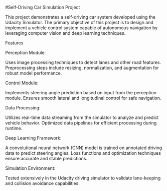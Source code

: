 #Self-Driving Car Simulation Project

This project demonstrates a self-driving car system developed using the Udacity Simulator. The primary objective of this project is to design and implement a vehicle control system capable of autonomous navigation by leveraging computer vision and deep learning techniques.

Features

Perception Module:

Uses image processing techniques to detect lanes and other road features.
Preprocessing steps include resizing, normalization, and augmentation for robust model performance.

Control Module:

Implements steering angle prediction based on input from the perception module.
Ensures smooth lateral and longitudinal control for safe navigation.

Data Processing:

Utilizes real-time data streaming from the simulator to analyze and predict vehicle behavior.
Optimized data pipelines for efficient processing during runtime.

Deep Learning Framework:

A convolutional neural network (CNN) model is trained on annotated driving data to predict steering angles.
Loss functions and optimization techniques ensure accurate and stable predictions.

Simulation Environment:

Tested extensively in the Udacity driving simulator to validate lane-keeping and collision avoidance capabilities.
